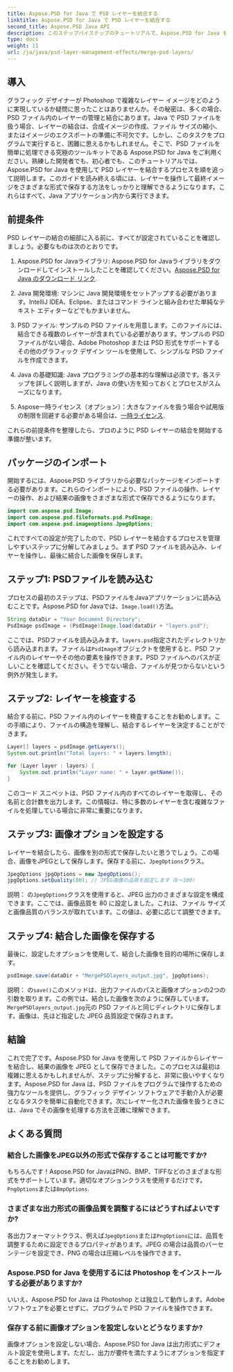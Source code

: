 ```yaml
---
title: Aspose.PSD for Java で PSD レイヤーを結合する
linktitle: Aspose.PSD for Java で PSD レイヤーを結合する
second_title: Aspose.PSD Java API
description: このステップバイステップのチュートリアルで、Aspose.PSD for Java を使用して PSD レイヤーを結合する方法を学びます。画像処理タスクを自動化したい開発者に最適です。
type: docs
weight: 11
url: /ja/java/psd-layer-management-effects/merge-psd-layers/
---
```

## 導入

グラフィック デザイナーが Photoshop で複雑なレイヤー イメージをどのように実現しているか疑問に思ったことはありませんか。その秘密は、多くの場合、PSD ファイル内のレイヤーの管理と結合にあります。Java で PSD ファイルを扱う場合、レイヤーの結合は、合成イメージの作成、ファイル サイズの縮小、またはイメージのエクスポートの準備に不可欠です。しかし、このタスクをプログラムで実行すると、困難に思えるかもしれません。そこで、PSD ファイルを簡単に処理できる究極のツールキットである Aspose.PSD for Java をご利用ください。熟練した開発者でも、初心者でも、このチュートリアルでは、Aspose.PSD for Java を使用して PSD レイヤーを結合するプロセスを順を追って説明します。このガイドを読み終える頃には、レイヤーを操作して最終イメージをさまざまな形式で保存する方法をしっかりと理解できるようになります。これらはすべて、Java アプリケーション内から実行できます。

## 前提条件

PSD レイヤーの結合の細部に入る前に、すべてが設定されていることを確認しましょう。必要なものは次のとおりです。

1. Aspose.PSD for Javaライブラリ: Aspose.PSD for Javaライブラリをダウンロードしてインストールしたことを確認してください。[Aspose.PSD for Java のダウンロード リンク](https://releases.aspose.com/psd/java/).

2. Java 開発環境: マシンに Java 開発環境をセットアップする必要があります。IntelliJ IDEA、Eclipse、またはコマンド ラインと組み合わせた単純なテキスト エディターなどでもかまいません。

3. PSD ファイル: サンプルの PSD ファイルを用意します。このファイルには、結合できる複数のレイヤーが含まれている必要があります。サンプルの PSD ファイルがない場合、Adobe Photoshop または PSD 形式をサポートするその他のグラフィック デザイン ツールを使用して、シンプルな PSD ファイルを作成できます。

4. Java の基礎知識: Java プログラミングの基本的な理解は必須です。各ステップを詳しく説明しますが、Java の使い方を知っておくとプロセスがスムーズになります。

5.  Aspose一時ライセンス（オプション）：大きなファイルを扱う場合や試用版の制限を回避する必要がある場合は、[一時ライセンス](https://purchase.aspose.com/temporary-license/).

これらの前提条件を整理したら、プロのように PSD レイヤーの結合を開始する準備が整います。

## パッケージのインポート

開始するには、Aspose.PSD ライブラリから必要なパッケージをインポートする必要があります。これらのインポートにより、PSD ファイルの操作、レイヤーの操作、および結果の画像をさまざまな形式で保存できるようになります。

```java
import com.aspose.psd.Image;
import com.aspose.psd.fileformats.psd.PsdImage;
import com.aspose.psd.imageoptions.JpegOptions;
```

これですべての設定が完了したので、PSD レイヤーを結合するプロセスを管理しやすいステップに分解してみましょう。まず PSD ファイルを読み込み、レイヤーを操作し、最後に結合した画像を保存します。

## ステップ1: PSDファイルを読み込む

プロセスの最初のステップは、PSDファイルをJavaアプリケーションに読み込むことです。Aspose.PSD for Javaでは、`Image.load()`方法。

```java
String dataDir = "Your Document Directory";
PsdImage psdImage = (PsdImage)Image.load(dataDir + "layers.psd");
```

ここでは、PSDファイルを読み込みます。`layers.psd`指定されたディレクトリから読み込まれます。ファイルは`PsdImage`オブジェクトを使用すると、PSD ファイル内のレイヤーやその他の要素を操作できます。PSD ファイルへのパスが正しいことを確認してください。そうでない場合、ファイルが見つからないという例外が発生します。

## ステップ2: レイヤーを検査する

結合する前に、PSD ファイル内のレイヤーを検査することをお勧めします。この手順により、ファイルの構造を理解し、結合するレイヤーを決定することができます。

```java
Layer[] layers = psdImage.getLayers();
System.out.println("Total layers: " + layers.length);

for (Layer layer : layers) {
    System.out.println("Layer name: " + layer.getName());
}
```

このコード スニペットは、PSD ファイル内のすべてのレイヤーを取得し、その名前と合計数を出力します。この情報は、特に多数のレイヤーを含む複雑なファイルを処理している場合に非常に重要になります。

## ステップ3: 画像オプションを設定する

レイヤーを結合したら、画像を別の形式で保存したいと思うでしょう。この場合、画像をJPEGとして保存します。保存する前に、`JpegOptions`クラス。

```java
JpegOptions jpgOptions = new JpegOptions();
jpgOptions.setQuality(80); // JPEG画像の品質を設定します（0〜100）
```

説明：
の`JpegOptions`クラスを使用すると、JPEG 出力のさまざまな設定を構成できます。ここでは、画像品質を 80 に設定しました。これは、ファイル サイズと画像品質のバランスが取れています。この値は、必要に応じて調整できます。

## ステップ4: 結合した画像を保存する

最後に、設定したオプションを使用して、結合した画像を目的の場所に保存します。

```java
psdImage.save(dataDir + "MergePSDlayers_output.jpg", jpgOptions);
```

説明：
の`save()`このメソッドは、出力ファイルのパスと画像オプションの2つの引数を取ります。この例では、結合した画像を次のように保存しています。`MergePSDlayers_output.jpg`元の PSD ファイルと同じディレクトリに保存します。画像は、先ほど指定した JPEG 品質設定で保存されます。

## 結論

これで完了です。Aspose.PSD for Java を使用して PSD ファイルからレイヤーを結合し、結果の画像を JPEG として保存できました。このプロセスは最初は複雑に思えるかもしれませんが、ステップに分解すると、非常に扱いやすくなります。Aspose.PSD for Java は、PSD ファイルをプログラムで操作するための強力なツールを提供し、グラフィック デザイン ソフトウェアで手動介入が必要となるタスクを簡単に自動化できます。次にレイヤー化された画像を扱うときには、Java でその画像を処理する方法を正確に理解できます。

## よくある質問

### 結合した画像をJPEG以外の形式で保存することは可能ですか?
もちろんです！Aspose.PSD for JavaはPNG、BMP、TIFFなどのさまざまな形式をサポートしています。適切なオプションクラスを使用するだけです。`PngOptions`または`BmpOptions`.

### さまざまな出力形式の画像品質を調整するにはどうすればよいですか?
各出力フォーマットクラス、例えば`JpegOptions`または`PngOptions`には、品質を調整するために設定できるプロパティがあります。JPEG の場合は品質のパーセンテージを設定でき、PNG の場合は圧縮レベルを操作できます。

### Aspose.PSD for Java を使用するには Photoshop をインストールする必要がありますか?
いいえ、Aspose.PSD for Java は Photoshop とは独立して動作します。Adobe ソフトウェアを必要とせずに、プログラムで PSD ファイルを操作できます。

### 保存する前に画像オプションを設定しないとどうなりますか?
画像オプションを設定しない場合、Aspose.PSD for Java は出力形式にデフォルト設定を使用します。ただし、出力が要件を満たすようにオプションを指定することをお勧めします。